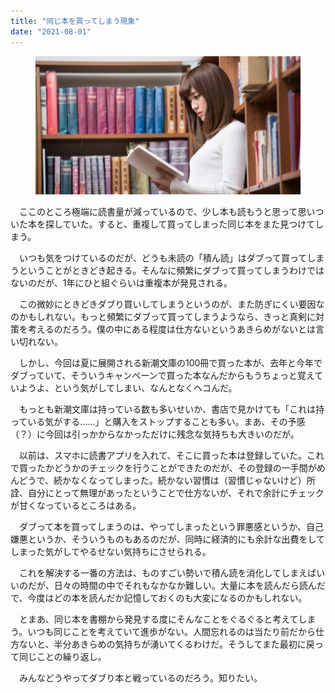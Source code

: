 ```yaml
---
title: "同じ本を買ってしまう現象"
date: "2021-08-01"
---
```


<figure>

![](assets/nd3f0c62e49ef_dc31ed144d253554b9a682daa5dbe2ca.jpg)

</figure>

　ここのところ極端に読書量が減っているので、少し本も読もうと思って思いついた本を探していた。すると、重複して買ってしまった同じ本をまた見つけてしまう。

　いつも気をつけているのだが、どうも未読の「積ん読」はダブって買ってしまうということがときどき起きる。そんなに頻繁にダブって買ってしまうわけではないのだが、1年にひと組ぐらいは重複本が発見される。

　この微妙にときどきダブり買いしてしまうというのが、また防ぎにくい要因なのかもしれない。もっと頻繁にダブって買ってしまうようなら、きっと真剣に対策を考えるのだろう。僕の中にある程度は仕方ないというあきらめがないとは言い切れない。

　しかし、今回は夏に展開される新潮文庫の100冊で買った本が、去年と今年でダブっていて、そういうキャンペーンで買った本なんだからもうちょっと覚えていようよ、という気がしてしまい、なんとなくヘコんだ。

　もっとも新潮文庫は持っている数も多いせいか、書店で見かけても「これは持っている気がする……」と購入をストップすることも多い。まあ、その予感（？）に今回は引っかからなかっただけに残念な気持ちも大きいのだが。

　以前は、スマホに読書アプリを入れて、そこに買った本は登録していた。これで買ったかどうかのチェックを行うことができたのだが、その登録の一手間がめんどうで、続かなくなってしまった。続かない習慣は（習慣じゃないけど）所詮、自分にとって無理があったということで仕方ないが、それで余計にチェックが甘くなっているところはある。

　ダブって本を買ってしまうのは、やってしまったという罪悪感というか、自己嫌悪というか、そういうものもあるのだが、同時に経済的にも余計な出費をしてしまった気がしてやるせない気持ちにさせられる。

　これを解決する一番の方法は、ものすごい勢いで積ん読を消化してしまえばいいのだが、日々の時間の中でそれもなかなか難しい。大量に本を読んだら読んだで、今度はどの本を読んだか記憶しておくのも大変になるのかもしれない。

　とまあ、同じ本を書棚から発見する度にそんなことをぐるぐると考えてしまう。いつも同じことを考えていて進歩がない。人間忘れるのは当たり前だから仕方ないと、半分あきらめの気持ちが湧いてくるわけだ。そうしてまた最初に戻って同じことの繰り返し。

　みんなどうやってダブり本と戦っているのだろう。知りたい。
